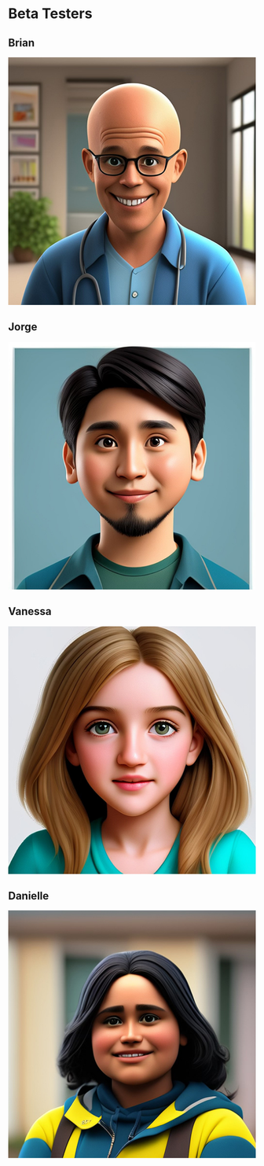 # Beta Testers

## Brian

 [![Brian ](https://github.com/c1r15/.github/blob/main/beta-users/brian.jpeg?raw=true)](https://github.com/c1r15/.github/blob/main/beta-users/brian.jpeg?raw=true)

## Jorge
[![Jorge ](https://github.com/c1r15/.github/blob/main/beta-users/jorge.jpeg?raw=true)](https://github.com/c1r15/.github/blob/main/beta-users/jorge.jpeg?raw=true)

## Vanessa

[![Vanessa R](https://github.com/c1r15/.github/blob/main/beta-users/vanessa.jpeg?raw=true)](https://github.com/c1r15/.github/blob/main/beta-users/vanessa.jpeg?raw=true)

## Danielle

[![Danielle  S](https://github.com/c1r15/.github/blob/main/beta-users/danielle.jpeg?raw=true)](https://github.com/c1r15/.github/blob/main/beta-users/danielle.jpeg?raw=true)
